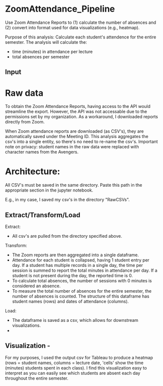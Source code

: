 # ZoomAttendance_Pipeline 
Use Zoom Attendance Reports to (1) calculate the number of absences and (2) convert into format used for data visualizations (e.g., heatmap).

Purpose of this analysis: Calculate each student's attendence for the entire semester. 
The analysis will calculate the:
* time (minutes) in attendance per lecture
* total absences per semester


## Input
# Raw data
To obtain the Zoom Attendance Reports, having access to the API would streamline the export. However, the API was not accessable due to the permissions set by my organization. As a workaround, I downloaded reports directly from Zoom. 

When Zoom attendance reports are downloaded (as CSV's), they are automatically saved under the Meeting ID. This analysis aggregates the csv's into a single entity, so there's no need to re-name the csv's.
Important note on privacy: student names in the raw data were replaced with character names from the Avengers. 

# Architecture: 
All CSV's must be saved in the same directory. Paste this path in the appropriate section in the jupyter notebook.

E.g., in my case, I saved my csv's in the directory "RawCSVs". 

## Extract/Transform/Load
Extract: 
* All csv's are pulled from the directory specified above.
  
Transform:
* The Zoom reports are then aggregated into a single dataframe.
* Attendance for each student is collapsed, having 1 student entry per day. If a student has multiple records in a single day, the time per session is summed to report the total minutes in attendance per day. If a student is not present during the day, the reported time is 0. 
* To calculate total absences, the number of sessions with 0 minutes is considered an absence.
* To measure the total number of absences for the entire semester, the number of absences is counted. The structure of this dataframe has student names (rows) and dates of attendance (columns). 

Load:
* The dataframe is saved as a csv, which allows for downstream visualizations.
* 
## Visualization -
For my purposes, I used the output csv for Tableau to produce a heatmap (rows = student names, columns = lecture date, 'cells' show the time (minutes) students spent in each class).
I find this visualization easy to interpret as you can easily see which students are absent each day throughout the entire semester.

